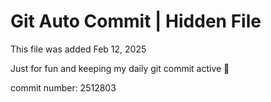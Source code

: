 # Git Auto Commit | Hidden File

This file was added Feb 12, 2025

Just for fun and keeping my daily git commit active 🤪

commit number: 2512803
